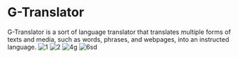 # G-Translator
 G-Translator is a sort of language translator that  translates multiple forms of texts and media, such as words, phrases, and webpages, into an instructed language.
![1](https://github.com/Akshi44/G-Translator/assets/104931182/48fc74f5-7b69-4095-b3c7-2c5a992882d4)
![2](https://github.com/Akshi44/G-Translator/assets/104931182/157b0106-0f72-49b4-b563-853290416bd3)
![4g](https://github.com/Akshi44/G-Translator/assets/104931182/52d997ec-bf6d-43ad-9ae6-7a525eb3b222)
![6sd](https://github.com/Akshi44/G-Translator/assets/104931182/bd8e6830-e768-401b-aeae-67826b5cd49b)



